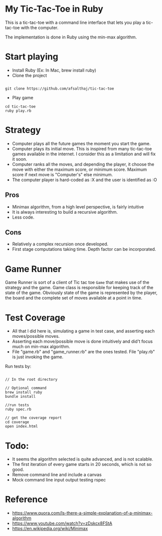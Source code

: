 # My Tic-Tac-Toe in Ruby

This is a tic-tac-toe with a command line interface 
that lets you play a tic-tac-toe with the computer.

The implementation is done in Ruby using the min-max algorithm.

# Start playing
* Install Ruby (Ex: In Mac, brew install ruby)
* Clone the project 

```

git clone https://github.com/afsalthaj/tic-tac-toe

```
* Play game

```
cd tic-tac-toe
ruby play.rb

```

# Strategy
* Computer plays all the future games the moment you start the game.
* Computer plays its initial move. This is inspired from many tic-tac-toe
games available in the internet. I consider this as a limitation and will fix it soon.
* Computer ranks all the moves, and depending the player, it choose the move
with either the maximum score, or minimum score. Maximum score if next move is "Computer's"
else minimum.
* The computer player is hard-coded as :X and the user is identified as :O

## Pros 
* Minimax algorithm, from a high level perspective, is fairly intuitive 
* It is always interesting to build a recursive algorithm.
* Less code.

## Cons
* Relatively a complex recursion once developed.
* First stage computations taking time. Depth factor can be incorporated.

# Game Runner
Game Runner is sort of a client of Tic tac toe `Game` that makes use
of the strategy and the game. 
Game class is responsible for keeping track of the state of the game.
Obviously state of the game is represented by the player, the board and the 
complete set of moves available at a point in time.

# Test Coverage
* All that I did here is, simulating a game in test case, and asserting each moves/possible moves.
* Asserting each move/possible move is done intuitively and did't focus much on min-max algorithm.
* File "game.rb" and "game_runner.rb" are the ones tested. File "play.rb" is just invoking the game.

Run tests by:

```shell

// In the root directory

// Optional command
brew install ruby
bundle install

//run tests
ruby spec.rb

// get the coverage report
cd coverage
open index.html

```
# Todo:
* It seems the algorithm selected is quite advanced, and is not scalable.
* The first iteration of every game starts in 20 seconds, which is not so good.
* Remove command line and include a canvas
* Mock command line input output testing rspec

# Reference
* https://www.quora.com/Is-there-a-simple-explanation-of-a-minimax-algorithm 
* https://www.youtube.com/watch?v=zDskcx8FStA
* https://en.wikipedia.org/wiki/Minimax